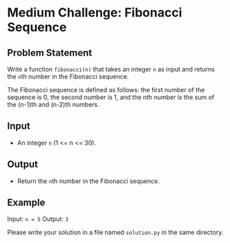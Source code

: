 # Medium Challenge: Fibonacci Sequence

## Problem Statement
Write a function `fibonacci(n)` that takes an integer `n` as input and returns the `n`th number in the Fibonacci sequence.

The Fibonacci sequence is defined as follows: the first number of the sequence is 0, the second number is 1, and the nth number is the sum of the (n-1)th and (n-2)th numbers.

## Input
* An integer `n` (1 <= n <= 30).

## Output
* Return the `n`th number in the Fibonacci sequence.

## Example
Input: `n = 5`
Output: `3`

Please write your solution in a file named `solution.py` in the same directory.
